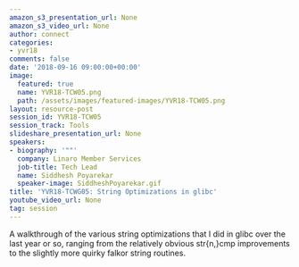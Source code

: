 ```yaml
---
amazon_s3_presentation_url: None
amazon_s3_video_url: None
author: connect
categories:
- yvr18
comments: false
date: '2018-09-16 09:00:00+00:00'
image:
  featured: true
  name: YVR18-TCW05.png
  path: /assets/images/featured-images/YVR18-TCW05.png
layout: resource-post
session_id: YVR18-TCW05
session_track: Tools
slideshare_presentation_url: None
speakers:
- biography: '""'
  company: Linaro Member Services
  job-title: Tech Lead
  name: Siddhesh Poyarekar
  speaker-image: SiddheshPoyarekar.gif
title: 'YVR18-TCWG05: String Optimizations in glibc'
youtube_video_url: None
tag: session
---
```


A walkthrough of the various string optimizations that I did in glibc over the last year or so, ranging from the relatively obvious str{n,}cmp improvements to the slightly more quirky falkor string routines.